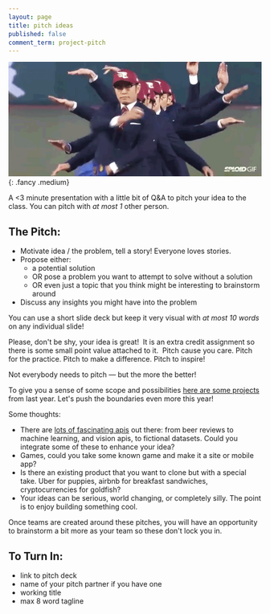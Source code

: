 ```yaml
---
layout: page
title: pitch ideas
published: false
comment_term: project-pitch
---
```


![](img/pitch.gif){: .fancy .medium}

A <3 minute presentation with a little bit of Q&A to pitch your idea to the class. You can pitch with *at most 1* other person.

## The Pitch:

* Motivate idea / the problem, tell a story! Everyone loves stories.
* Propose either:
  * a potential solution
  * OR pose a problem you want to attempt to solve without a solution
  * OR even just a topic that you think might be interesting to brainstorm around
* Discuss any insights you might have into the problem

You can use a short slide deck but keep it very visual with *at most 10 words* on any individual slide!

Please, don't be shy, your idea is great!  It is an extra credit assignment so there is some small point value attached to it.  Pitch cause you care. Pitch for the practice. Pitch to make a difference. Pitch to inspire!

Not everybody needs to pitch — but the more the better!

To give you a sense of some scope and possibilities [here are some projects](17s) from last year. Let's push the boundaries even more this year!

Some thoughts:
* There are [lots of fascinating apis](https://www.programmableweb.com/) out there: from beer reviews to machine learning, and vision apis, to fictional datasets. Could you integrate some of these to enhance your idea?
* Games, could you take some known game and make it a site or mobile app?
* Is there an existing product that you want to clone but with a special take.  Uber for puppies, airbnb for breakfast sandwiches, cryptocurrencies for goldfish?
* Your ideas can be serious, world changing, or completely silly.  The point is to enjoy building something cool.

Once teams are created around these pitches, you will have an opportunity to brainstorm a bit more as your team so these don't lock you in.

## To Turn In:

* link to pitch deck
* name of your pitch partner if you have one
* working title
* max 8 word tagline
